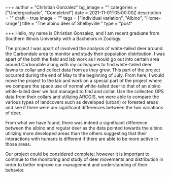 +++
author = "Christian Gonzalez"
bg_image = ""
categories = ["Undergraduate", "Completed"]
date = 2021-11-01T05:00:00Z
description = ""
draft = true
image = ""
tags = ["Individual variation", "Albino", "Home-range"]
title = "The albino deer of Shelbyville "
type = "post"

+++
Hello, my name is Christian Gonzalez, and I am recent graduate from Southern Illinois University with a Bachelors in Zoology.

The project I was apart of involved the analysis of white-tailed deer around the Carbondale area to monitor and study their population distribution. I was apart of the both the field and lab work as I would go out into certain area around Carbondale along with my colleagues to find white-tailed deer fawns to collar and collect data from as they grew. This part of the project occurred during the end of May to the beginning of July. From here, I would move the project to the lab and work on a special part of the project where we compare the space use of normal white-tailed deer to that of an albino white-tailed deer we had managed to find and collar. Use the collected GPS data from their collars and utilizing ARCGIS, we were able to compare the various types of landcovers such as developed (urban) or forested areas and see if there were am significant differences between the two variations of deer.

From what we have found, there was indeed a significant difference between the albino and regular deer as the data pointed towards the albino utilizing more developed areas than the others suggesting that their interactions with humans is different if there are able to be more active in those areas.

Our project could be considered complete; however it is important to continue to the monitoring and study of deer movements and distribution in order to better improve our management and understanding of their behavior.